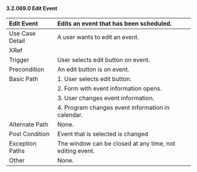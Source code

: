 #### 3.2.069.0 Edit Event

| Edit Event    | Edits an event that has been scheduled.                  |
|:--------------| :--------------|
|Use Case Detail| A user wants to edit an event.                                             |
|XRef           |                                                         |
|Trigger        | User selects edit button on event.                       |
|Precondition   | An edit button is on event.                              |
|Basic Path     | 1. User selects edit button.                             |
|               | 2. Form with event information opens.                    |
|               | 3. User changes event information.                       |
|               | 4. Program changes event information in calendar.        |
|Alternate Path | None.                                                        |
|Post Condition | Event that is selected is changed                       |
|Exception Paths| The window can be closed at any time, not editing event.      |
|Other          | None.                                                       |
